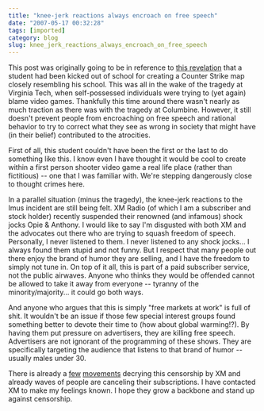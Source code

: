 ```yaml
---
title: "knee-jerk reactions always encroach on free speech"
date: "2007-05-17 00:32:28"
tags: [imported]
category: blog
slug: knee_jerk_reactions_always_encroach_on_free_speech
---
```


This post was originally going to be in reference to <a href="https://arstechnica.com/news.ars/post/20070502-student-creates-counter-strike-map-gets-kicked-out-of-school.html">this revelation</a> that a student had been kicked out of school for creating a Counter Strike map closely resembling his school. This was all in the wake of the tragedy at Virginia Tech, when self-possessed individuals were trying to (yet again) blame video games. Thankfully this time around there wasn't nearly as much traction as there was with the tragedy at Columbine. However, it still doesn't prevent people from encroaching on free speech and rational behavior to try to correct what they see as wrong in society that might have (in their belief) contributed to the atrocities.

First of all, this student couldn't have been the first or the last to do something like this. I know even I have thought it would be cool to create within a first person shooter video game a real life place (rather than fictitious) -- one that I was familiar with. We're stepping dangerously close to thought crimes here.

In a parallel situation (minus the tragedy), the knee-jerk reactions to the Imus incident are still being felt. XM Radio (of which I am a subscriber and stock holder) recently suspended their renowned (and infamous) shock jocks Opie & Anthony. I would like to say I'm disgusted with both XM and the advocates out there who are trying to squash freedom of speech. Personally, I never listened to them. I never listened to any shock jocks... I always found them stupid and not funny. But I respect that many people out there enjoy the brand of humor they are selling, and I have the freedom to simply not tune in. On top of it all, this is part of a paid subscriber service, not the public airwaves. Anyone who thinks they would be offended cannot be allowed to take it away from everyone -- tyranny of the minority/majority... it could go both ways.

And anyone who argues that this is simply "free markets at work" is full of shit. It wouldn't be an issue if those few special interest groups found something better to devote their time to (how about global warming!?). By having them put pressure on advertisers, they are killing free speech. Advertisers are not ignorant of the programming of these shows. They are specifically targeting the audience that listens to that brand of humor -- usually males under 30.

There is already a <a href="https://peopleagainstcensorship.org/index2.php?option=com_content&task=view&id=47&pop=1&page=0&Itemid=46">few</a> <a href="https://www.fuckxm.com/">movements</a> decrying this censorship by XM and already waves of people are canceling their subscriptions. I have contacted XM to make my feelings known. I hope they grow a backbone and stand up against censorship.
